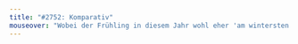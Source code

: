 ```yaml
---
title: "#2752: Komparativ"
mouseover: "Wobei der Frühling in diesem Jahr wohl eher 'am wintersten' heißen müsste"
---
```


